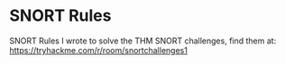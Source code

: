 # SNORT Rules

SNORT Rules I wrote to solve the THM SNORT challenges, find them at: https://tryhackme.com/r/room/snortchallenges1
